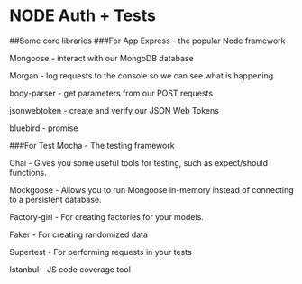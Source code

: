 # NODE Auth + Tests

##Some core libraries
###For App
Express -  the popular Node framework

Mongoose - interact with our MongoDB database

Morgan - log requests to the console so we can see what is happening

body-parser - get parameters from our POST requests

jsonwebtoken - create and verify our JSON Web Tokens

bluebird - promise

###For Test
Mocha - The testing framework

Chai - Gives you some useful tools for testing, such as expect/should functions.

Mockgoose - Allows you to run Mongoose in-memory instead of connecting to a persistent database.

Factory-girl - For creating factories for your models.

Faker - For creating randomized data

Supertest - For performing requests in your tests

Istanbul - JS code coverage tool 
